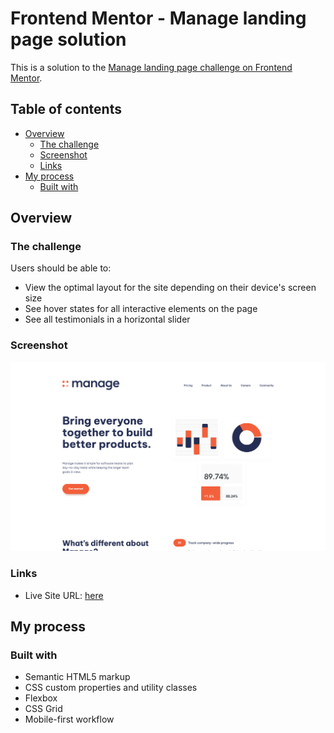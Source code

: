# Frontend Mentor - Manage landing page solution

This is a solution to the [Manage landing page challenge on Frontend Mentor](https://www.frontendmentor.io/challenges/manage-landing-page-SLXqC6P5).

## Table of contents

- [Overview](#overview)
  - [The challenge](#the-challenge)
  - [Screenshot](#screenshot)
  - [Links](#links)
- [My process](#my-process)
  - [Built with](#built-with)



## Overview

### The challenge

Users should be able to:

- View the optimal layout for the site depending on their device's screen size
- See hover states for all interactive elements on the page
- See all testimonials in a horizontal slider


### Screenshot

![Manage landing page](./manage-landing-page.png)

### Links

- Live Site URL: [here](https://managelphnj.netlify.app/)

## My process

### Built with

- Semantic HTML5 markup
- CSS custom properties and utility classes
- Flexbox
- CSS Grid
- Mobile-first workflow
